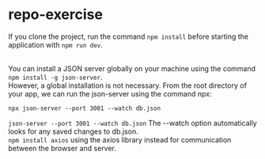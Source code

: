 # repo-exercise
If you clone the project, run the command ```npm install``` before starting the application with ```npm run dev```.<br />
<br />

You can install a JSON server globally on your machine using the command ```npm install -g json-server```.<br />
However, a global installation is not necessary. From the root directory of your app, we can run the json-server using the command npx:

```npx json-server --port 3001 --watch db.json```
<br />

```json-server --port 3001 --watch db.json``` The --watch option automatically looks for any saved changes to db.json.<br />
```npm install axios``` using the axios library instead for communication between the browser and server.